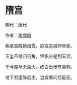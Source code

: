 # [隋宫](http://so.gushiwen.org/view_28659.aspx)

朝代：唐代

作者：[李商隐](http://so.gushiwen.org/author_204.aspx)

紫泉宫殿锁烟霞，欲取芜城作帝家。

玉玺不缘归日角，锦帆应是到天涯。

于今腐草无萤火，终古垂杨有暮鸦。

地下若逢陈后主，岂宜重问后庭花。

